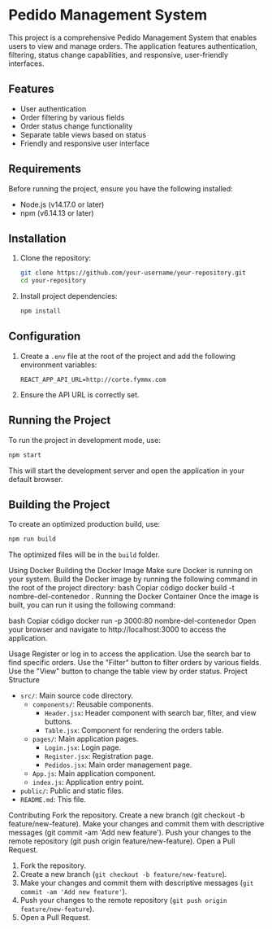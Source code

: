 
# Pedido Management System

This project is a comprehensive Pedido Management System that enables users to view and manage orders. The application features authentication, filtering, status change capabilities, and responsive, user-friendly interfaces.

## Features

- User authentication
- Order filtering by various fields
- Order status change functionality
- Separate table views based on status
- Friendly and responsive user interface

## Requirements

Before running the project, ensure you have the following installed:

- Node.js (v14.17.0 or later)
- npm (v6.14.13 or later)

## Installation

1. Clone the repository:
   ```bash
   git clone https://github.com/your-username/your-repository.git
   cd your-repository
   ```

2. Install project dependencies:
   ```bash
   npm install
   ```

## Configuration

1. Create a `.env` file at the root of the project and add the following environment variables:
   ```env
   REACT_APP_API_URL=http://corte.fymmx.com
   ```

2. Ensure the API URL is correctly set.

## Running the Project

To run the project in development mode, use:
```bash
npm start
```

This will start the development server and open the application in your default browser.

## Building the Project

To create an optimized production build, use:
```bash
npm run build
```

The optimized files will be in the `build` folder.

Using Docker
Building the Docker Image
Make sure Docker is running on your system.
Build the Docker image by running the following command in the root of the project directory:
bash
Copiar código
docker build -t nombre-del-contenedor .
Running the Docker Container
Once the image is built, you can run it using the following command:

bash
Copiar código
docker run -p 3000:80 nombre-del-contenedor
Open your browser and navigate to http://localhost:3000 to access the application.

Usage
Register or log in to access the application.
Use the search bar to find specific orders.
Use the "Filter" button to filter orders by various fields.
Use the "View" button to change the table view by order status.
Project Structure
- `src/`: Main source code directory.
  - `components/`: Reusable components.
    - `Header.jsx`: Header component with search bar, filter, and view buttons.
    - `Table.jsx`: Component for rendering the orders table.
  - `pages/`: Main application pages.
    - `Login.jsx`: Login page.
    - `Register.jsx`: Registration page.
    - `Pedidos.jsx`: Main order management page.
  - `App.js`: Main application component.
  - `index.js`: Application entry point.
- `public/`: Public and static files.
- `README.md`: This file.



Contributing
Fork the repository.
Create a new branch (git checkout -b feature/new-feature).
Make your changes and commit them with descriptive messages (git commit -am 'Add new feature').
Push your changes to the remote repository (git push origin feature/new-feature).
Open a Pull Request.


1. Fork the repository.
2. Create a new branch (`git checkout -b feature/new-feature`).
3. Make your changes and commit them with descriptive messages (`git commit -am 'Add new feature'`).
4. Push your changes to the remote repository (`git push origin feature/new-feature`).
5. Open a Pull Request.



